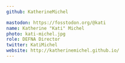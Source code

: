 ```yaml
---
github: KatherineMichel

mastodon: https://fosstodon.org/@kati
name: Katherine "Kati" Michel
photo: kati-michel.jpg
role: DEFNA Director
twitter: KatiMichel
website: http://katherinemichel.github.io/
---
```

